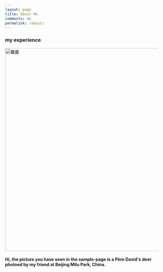 ```yaml
---
layout: page
title: About Me
comments: no
permalink: /about/
---
```



### my experience


<img title="麋鹿" src="https://i.imgur.com/Mdc4szJl.jpg" alt="麋鹿" width="580" height="668" />

#### Hi, the picture you have seen in the sample-page is a Père David's deer photoed by my friend at Beijing Milu Park, China.

